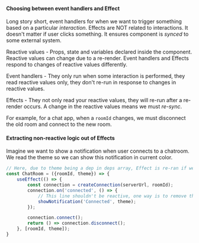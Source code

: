 
#### Choosing between event handlers and Effect
Long story short, event handlers for when we want to trigger something based on a particular *interaction*. Effects are NOT related to interactions. It doesn't matter if user clicks something. It ensures component is *synced* to some external system.

Reactive values - Props, state and variables declared inside the component. Reactive values can change due to a re-render. Event handlers and Effects respond to changes of reactive values differently.

Event handlers - They only run when some interaction is performed, they read reactive values only, they don't re-run in response to changes in reactive values.

Effects - They not only read your reactive values, they will re-run after a re-render occurs. A change in the reactive values means we must *re-sync*.

For example, for a chat app, when a `roomId` changes, we must disconnect the old room and connect to the new room.

#### Extracting non-reactive logic out of Effects
Imagine we want to show a notification when user connects to a chatroom.
We read the theme so we can show this notification in current color.

```ts
// Here, due to theme being a dep in deps array, Effect is re-ran if we update theme
const ChatRoom = ({roomId, theme}) => {
	useEffect(() => {
		const connection = createConnection(serverUrl, roomId);
		connection.on('connected', () => {
			// This line shouldn't be reactive, one way is to remove theme from deps array, however the norm is to refactor, all reactive values should ideally be defined in deps array
			showNotification('Connected', theme);
		});

		connection.connect();
		return () => connection.disconnect();
	}, [roomId, theme]);
}
```